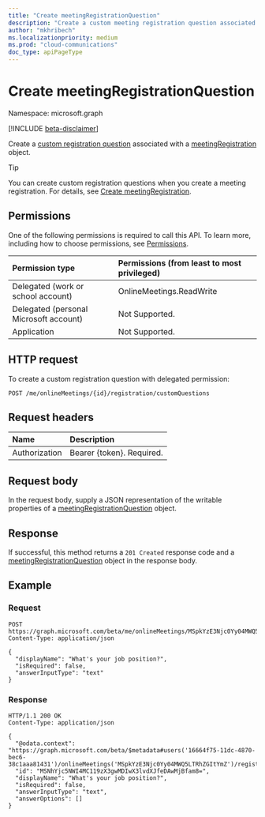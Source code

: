 ```yaml
---
title: "Create meetingRegistrationQuestion"
description: "Create a custom meeting registration question associated with a meetingRegistration object."
author: "mkhribech"
ms.localizationpriority: medium
ms.prod: "cloud-communications"
doc_type: apiPageType
---
```


# Create meetingRegistrationQuestion

Namespace: microsoft.graph

[!INCLUDE [beta-disclaimer](../../includes/beta-disclaimer.md)]

Create a [custom registration question](../resources/meetingRegistrationQuestion.md) associated with a [meetingRegistration](../resources/meetingRegistration.md) object.

> [!TIP]
> You can create custom registration questions when you create a meeting registration. For details, see [Create meetingRegistration](meetingRegistration-post.md).

## Permissions

One of the following permissions is required to call this API. To learn more, including how to choose permissions, see [Permissions](/graph/permissions-reference).

| Permission type | Permissions (from least to most privileged) |
|:----------------|:--------------------------------------------|
| Delegated (work or school account) | OnlineMeetings.ReadWrite |
| Delegated (personal Microsoft account) | Not Supported. |
| Application | Not Supported. |

## HTTP request

To create a custom registration question with delegated permission:
<!-- { "blockType": "ignored" } -->
```http
POST /me/onlineMeetings/{id}/registration/customQuestions
```

## Request headers

| Name            | Description               |
| :-------------- | :------------------------ |
| Authorization   | Bearer {token}. Required. |

## Request body

In the request body, supply a JSON representation of the writable properties of a [meetingRegistrationQuestion](../resources/meetingRegistrationQuestion.md) object.

## Response

If successful, this method returns a `201 Created` response code and a [meetingRegistrationQuestion](../resources/meetingRegistrationQuestion.md) object in the response body.

## Example

### Request

<!-- {
  "blockType": "request",
  "name": "create-custom-question"
}-->

```http
POST https://graph.microsoft.com/beta/me/onlineMeetings/MSpkYzE3Njc0Yy04MWQ5LTRhZGItYmZ/registration/customQuestions
Content-Type: application/json

{
  "displayName": "What's your job position?",
  "isRequired": false,
  "answerInputType": "text"
}
```

### Response

<!-- {
  "blockType": "response",
  "name": "create-custom-question",
  "@odata.type": "microsoft.graph.meetingRegistrationQuestion"
}-->

```http
HTTP/1.1 200 OK
Content-Type: application/json

{
  "@odata.context": "https://graph.microsoft.com/beta/$metadata#users('16664f75-11dc-4870-bec6-38c1aaa81431')/onlineMeetings('MSpkYzE3Njc0Yy04MWQ5LTRhZGItYmZ')/registration/customQuestions/$entity",
  "id": "MSNhYjc5NWI4MC119zX3gwMDIwX3lvdXJfeDAwMjBfam8=",
  "displayName": "What's your job position?",
  "isRequired": false,
  "answerInputType": "text",
  "answerOptions": []
}
```
